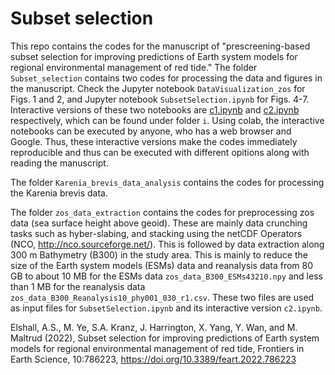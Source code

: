 # Subset selection 
This repo contains the codes for the manuscript of "prescreening-based subset selection for improving predictions of Earth system models for regional environmental management of red tide." The folder `Subset_selection` contains two codes for processing the data and figures in the manuscript. Check the Jupyter notebook `DataVisualization_zos` for Figs. 1 and 2, and Jupyter notebook `SubsetSelection.ipynb` for Figs. 4-7. Interactive versions of these two notebooks are [c1.ipynb](https://colab.research.google.com/github/aselshall/feart/blob/main/i/c1.ipynb) and [c2.ipynb](https://colab.research.google.com/github/aselshall/feart/blob/main/i/c2.ipynb) respectively, which can be found under folder `i`. Using colab, the interactive notebooks can be executed by anyone, who has a web browser and Google. Thus, these interactive versions make the codes immediately reproducible and thus can be executed with different opitions along with reading the manuscript. 

The folder `Karenia_brevis_data_analysis` contains the codes for processing the Karenia brevis data.

The folder `zos_data_extraction` contains the codes for preprocessing zos data (sea surface height above geoid). These are mainly data crunching tasks such as hyber-slabing, and stacking using the netCDF Operators (NCO, http://nco.sourceforge.net/). This is followed by data extraction along 300 m Bathymetry (B300) in the study area. This is mainly to reduce the size of the Earth system models (ESMs) data and reanalysis data from 80 GB to about 10 MB for the ESMs data `zos_data_B300_ESMs43210.npy` and less than 1 MB for the reanalysis data `zos_data_B300_Reanalysis10_phy001_030_r1.csv`. These two files are used as input files for `SubsetSelection.ipynb` and its interactive version `c2.ipynb`.

Elshall, A.S., M. Ye, S.A. Kranz, J. Harrington, X. Yang, Y. Wan, and M. Maltrud (2022), Subset selection for improving predictions of Earth system models for regional environmental management of red tide, Frontiers in Earth Science, 10:786223, https://doi.org/10.3389/feart.2022.786223

